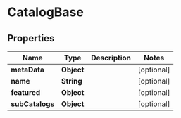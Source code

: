

# CatalogBase


## Properties

| Name | Type | Description | Notes |
|------------ | ------------- | ------------- | -------------|
|**metaData** | **Object** |  |  [optional] |
|**name** | **String** |  |  [optional] |
|**featured** | **Object** |  |  [optional] |
|**subCatalogs** | **Object** |  |  [optional] |



